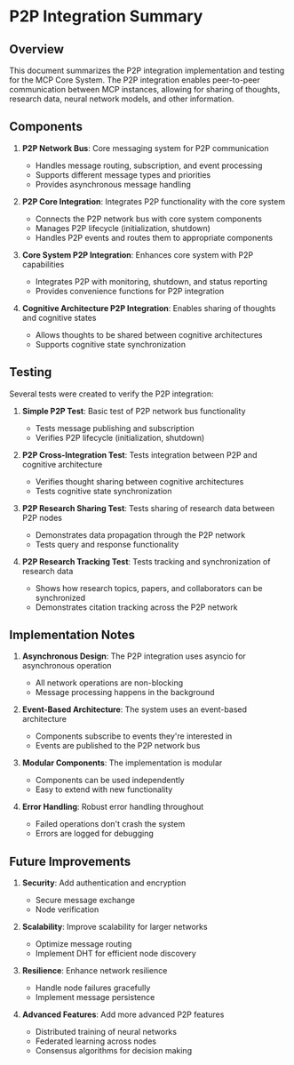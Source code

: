# P2P Integration Summary

## Overview

This document summarizes the P2P integration implementation and testing for the MCP Core System. The P2P integration enables peer-to-peer communication between MCP instances, allowing for sharing of thoughts, research data, neural network models, and other information.

## Components

1. **P2P Network Bus**: Core messaging system for P2P communication
   - Handles message routing, subscription, and event processing
   - Supports different message types and priorities
   - Provides asynchronous message handling

2. **P2P Core Integration**: Integrates P2P functionality with the core system
   - Connects the P2P network bus with core system components
   - Manages P2P lifecycle (initialization, shutdown)
   - Handles P2P events and routes them to appropriate components

3. **Core System P2P Integration**: Enhances core system with P2P capabilities
   - Integrates P2P with monitoring, shutdown, and status reporting
   - Provides convenience functions for P2P integration

4. **Cognitive Architecture P2P Integration**: Enables sharing of thoughts and cognitive states
   - Allows thoughts to be shared between cognitive architectures
   - Supports cognitive state synchronization

## Testing

Several tests were created to verify the P2P integration:

1. **Simple P2P Test**: Basic test of P2P network bus functionality
   - Tests message publishing and subscription
   - Verifies P2P lifecycle (initialization, shutdown)

2. **P2P Cross-Integration Test**: Tests integration between P2P and cognitive architecture
   - Verifies thought sharing between cognitive architectures
   - Tests cognitive state synchronization

3. **P2P Research Sharing Test**: Tests sharing of research data between P2P nodes
   - Demonstrates data propagation through the P2P network
   - Tests query and response functionality

4. **P2P Research Tracking Test**: Tests tracking and synchronization of research data
   - Shows how research topics, papers, and collaborators can be synchronized
   - Demonstrates citation tracking across the P2P network

## Implementation Notes

1. **Asynchronous Design**: The P2P integration uses asyncio for asynchronous operation
   - All network operations are non-blocking
   - Message processing happens in the background

2. **Event-Based Architecture**: The system uses an event-based architecture
   - Components subscribe to events they're interested in
   - Events are published to the P2P network bus

3. **Modular Components**: The implementation is modular
   - Components can be used independently
   - Easy to extend with new functionality

4. **Error Handling**: Robust error handling throughout
   - Failed operations don't crash the system
   - Errors are logged for debugging

## Future Improvements

1. **Security**: Add authentication and encryption
   - Secure message exchange
   - Node verification

2. **Scalability**: Improve scalability for larger networks
   - Optimize message routing
   - Implement DHT for efficient node discovery

3. **Resilience**: Enhance network resilience
   - Handle node failures gracefully
   - Implement message persistence

4. **Advanced Features**: Add more advanced P2P features
   - Distributed training of neural networks
   - Federated learning across nodes
   - Consensus algorithms for decision making